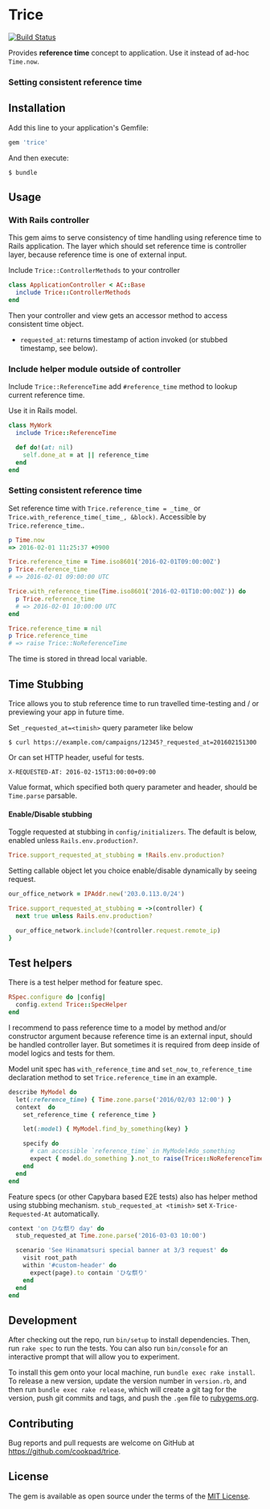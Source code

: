 # Trice
[![Build Status](https://travis-ci.org/cookpad/trice.svg?branch=master)](https://travis-ci.org/cookpad/trice)

Provides **reference time** concept to application. Use it instead of ad-hoc `Time.now`.

### Setting consistent reference time

## Installation

Add this line to your application's Gemfile:

```ruby
gem 'trice'
```

And then execute:

```
$ bundle
```

## Usage

### With Rails controller

This gem aims to serve consistency of time handling using reference time to Rails application.
The layer which should set reference time is controller layer, because reference time is one of external input.

Include `Trice::ControllerMethods` to your controller

```ruby
class ApplicationController < AC::Base
  include Trice::ControllerMethods
end
```

Then your controller and view gets an accessor method to access consistent time object.

- `requested_at`: returns timestamp of action invoked (or stubbed timestamp, see below).

### Include helper module outside of controller

Include `Trice::ReferenceTime` add `#reference_time` method to lookup current reference time.

Use it in Rails model.

```ruby
class MyWork
  include Trice::ReferenceTime

  def do!(at: nil)
    self.done_at = at || reference_time
  end
end
```

### Setting consistent reference time

Set reference time with `Trice.reference_time = _time_` or `Trice.with_reference_time(_time_, &block)`.
Accessible by `Trice.reference_time`..

```ruby
p Time.now
=> 2016-02-01 11:25:37 +0900

Trice.reference_time = Time.iso8601('2016-02-01T09:00:00Z')
p Trice.reference_time
# => 2016-02-01 09:00:00 UTC

Trice.with_reference_time(Time.iso8601('2016-02-01T10:00:00Z')) do
  p Trice.reference_time
  # => 2016-02-01 10:00:00 UTC
end

Trice.reference_time = nil
p Trice.reference_time
# => raise Trice::NoReferenceTime
```

The time is stored in thread local variable.

## Time Stubbing

Trice allows you to stub reference time to run travelled time-testing and / or previewing your app in future time.

Set `_requested_at=<timish>` query parameter like below
```
$ curl https://example.com/campaigns/12345?_requested_at=201602151300
```

Or can set HTTP header, useful for tests.
```
X-REQUESTED-AT: 2016-02-15T13:00:00+09:00
```

Value format, which specified both query parameter and header, should be `Time.parse` parsable.

#### Enable/Disable stubbing

Toggle requested at stubbing in `config/initializers`. The default is below, enabled unless `Rails.env.production?`.

```ruby
Trice.support_requested_at_stubbing = !Rails.env.production?
```

Setting callable object let you choice enable/disable dynamically by seeing request.

```ruby
our_office_network = IPAddr.new('203.0.113.0/24')

Trice.support_requested_at_stubbing = ->(controller) {
  next true unless Rails.env.production?

  our_office_network.include?(controller.request.remote_ip)
}
```

## Test helpers

There is a test helper method for feature spec.

```ruby
RSpec.configure do |config|
  config.extend Trice::SpecHelper
end
```

I recommend to pass reference time to a model by method and/or constructor argument because reference time is an external input, should be handled controller layer.
But sometimes it is required  from deep inside of model logics and tests for them.

Model unit spec has `with_reference_time` and `set_now_to_reference_time` declaration method to set `Trice.reference_time` in an example.

```ruby
describe MyModel do
  let(:reference_time) { Time.zone.parse('2016/02/03 12:00') }
  context  do
    set_reference_time { reference_time }

    let(:model) { MyModel.find_by_something(key) }

    specify do
      # can accessible `reference_time` in MyModel#do_something
      expect { model.do_something }.not_to raise(Trice::NoReferenceTime)
    end
  end
end
```

Feature specs (or other Capybara based E2E tests) also has helper method using stubbing mechanism. `stub_requested_at <timish>` set `X-Trice-Requested-At` automatically.

```ruby
context 'on ひな祭り day' do
  stub_requested_at Time.zone.parse('2016-03-03 10:00')

  scenario 'See Hinamatsuri special banner at 3/3 request' do
    visit root_path
    within '#custom-header' do
      expect(page).to contain 'ひな祭り'
    end
  end
end
```

## Development

After checking out the repo, run `bin/setup` to install dependencies. Then, run `rake spec` to run the tests. You can also run `bin/console` for an interactive prompt that will allow you to experiment.

To install this gem onto your local machine, run `bundle exec rake install`. To release a new version, update the version number in `version.rb`, and then run `bundle exec rake release`, which will create a git tag for the version, push git commits and tags, and push the `.gem` file to [rubygems.org](https://rubygems.org).

## Contributing

Bug reports and pull requests are welcome on GitHub at https://github.com/cookpad/trice.


## License

The gem is available as open source under the terms of the [MIT License](http://opensource.org/licenses/MIT).
